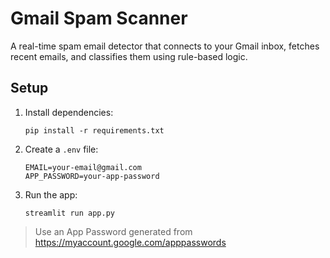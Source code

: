 # Gmail Spam Scanner

A real-time spam email detector that connects to your Gmail inbox, fetches recent emails, and classifies them using rule-based logic.

## Setup

1. Install dependencies:
   ```
   pip install -r requirements.txt
   ```

2. Create a `.env` file:
   ```
   EMAIL=your-email@gmail.com
   APP_PASSWORD=your-app-password
   ```

3. Run the app:
   ```
   streamlit run app.py
   ```

> Use an App Password generated from https://myaccount.google.com/apppasswords
